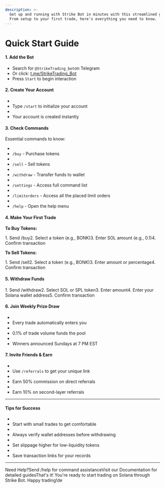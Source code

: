 ```yaml
---
description: >-
  Get up and running with Strike Bot in minutes with this streamlined guide.
  From setup to your first trade, here's everything you need to know.
---
```


# Quick Start Guide

#### **1. Add the Bot** <a href="#id-1.-add-the-bot" id="id-1.-add-the-bot"></a>

* Search for `@StrikeTrading_bot`on Telegram
* Or click: [t.me/StrikeTrading\_Bot](https://t.me/StrikeTrading_Bot)​
* Press `Start` to begin interaction

#### **2. Create Your Account** <a href="#id-2.-create-your-account" id="id-2.-create-your-account"></a>

*
* Type `/start` to initialize your account
*
* Your account is created instantly

#### **3. Check Commands** <a href="#id-3.-check-commands" id="id-3.-check-commands"></a>

Essential commands to know:

*
* `/buy` - Purchase tokens
*
* `/sell` - Sell tokens
*
* `/withdraw` - Transfer funds to wallet
*
* `/settings` - Access full command list
*
* `/limitorders` - Access all the placed limit orders
*
* `/help` - Open the help menu

#### **4. Make Your First Trade** <a href="#id-4.-make-your-first-trade" id="id-4.-make-your-first-trade"></a>

**To Buy Tokens:**

1\. Send /buy2. Select a token (e.g., BONK)3. Enter SOL amount (e.g., 0.1)4. Confirm transaction

**To Sell Tokens:**

1\. Send /sell2. Select a token (e.g., BONK)3. Enter amount or percentage4. Confirm transaction

#### **5. Withdraw Funds** <a href="#id-5.-withdraw-funds" id="id-5.-withdraw-funds"></a>

1\. Send /withdraw2. Select SOL or SPL token3. Enter amount4. Enter your Solana wallet address5. Confirm transaction

#### **6. Join Weekly Prize Draw** <a href="#id-6.-join-weekly-prize-draw" id="id-6.-join-weekly-prize-draw"></a>

*
* Every trade automatically enters you
*
* 0.1% of trade volume funds the pool
*
* Winners announced Sundays at 7 PM EST

#### **7. Invite Friends & Earn** <a href="#id-7.-invite-friends-and-earn" id="id-7.-invite-friends-and-earn"></a>

*
* Use `/referrals` to get your unique link
*
* Earn 50% commission on direct referrals
*
* Earn 10% on second-layer referrals

***

#### **Tips for Success** <a href="#tips-for-success" id="tips-for-success"></a>

*
* Start with small trades to get comfortable
*
* Always verify wallet addresses before withdrawing
*
* Set slippage higher for low-liquidity tokens
*
* Save transaction links for your records

***

Need Help?Send /help for command assistanceVisit our Documentation for detailed guidesThat's it! You're ready to start trading on Solana through Strike Bot. Happy trading!de
